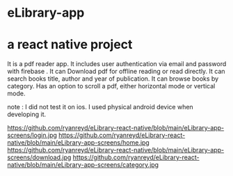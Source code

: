 # eLibrary-app
# a react native project
It is a pdf reader app.
It includes user authentication via email and password with firebase .
It can Download pdf for offline reading or read directly.
It can search books title, author and year of publication.
It can browse books by category.
Has an option to scroll a pdf, either horizontal mode or vertical mode. 

note : I did not test it on ios. I used physical android device when developing it.

https://github.com/ryanreyd/eLibrary-react-native/blob/main/eLibrary-app-screens/login.jpg
https://github.com/ryanreyd/eLibrary-react-native/blob/main/eLibrary-app-screens/home.jpg
https://github.com/ryanreyd/eLibrary-react-native/blob/main/eLibrary-app-screens/download.jpg
https://github.com/ryanreyd/eLibrary-react-native/blob/main/eLibrary-app-screens/category.jpg
